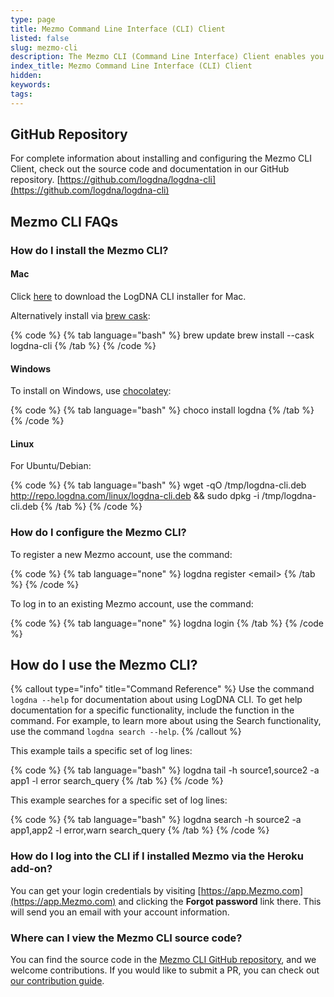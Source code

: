 ```yaml
---
type: page
title: Mezmo Command Line Interface (CLI) Client
listed: false
slug: mezmo-cli
description: The Mezmo CLI (Command Line Interface) Client enables you to tail your servers with terminal commands. The Mezmo CLI Client is available for macOS, Windows, and Linux.
index_title: Mezmo Command Line Interface (CLI) Client
hidden: 
keywords: 
tags: 
---
```






## GitHub Repository

For complete information about installing and configuring the Mezmo CLI Client, check out the source code and documentation in our GitHub repository.
[https://github.com/logdna/logdna-cli](https://github.com/logdna/logdna-cli)

## Mezmo CLI FAQs

### How do I install the Mezmo CLI?





#### Mac

Click [here](https://repo.logdna.com/mac/logdna-cli.pkg) to download the LogDNA CLI installer for Mac.

Alternatively install via [brew cask](https://caskroom.github.io/):




{% code %}
{% tab language="bash" %}
brew update
brew install --cask logdna-cli
{% /tab %}
{% /code %}








#### Windows

To install on Windows, use [chocolatey](https://chocolatey.org):




{% code %}
{% tab language="bash" %}
choco install logdna
{% /tab %}
{% /code %}








#### Linux

For Ubuntu/Debian:




{% code %}
{% tab language="bash" %}
wget -qO /tmp/logdna-cli.deb http://repo.logdna.com/linux/logdna-cli.deb && sudo dpkg -i /tmp/logdna-cli.deb
{% /tab %}
{% /code %}




### How do I configure the Mezmo CLI?

To register a new Mezmo account, use the command:




{% code %}
{% tab language="none" %}
logdna register &lt;email&gt;
{% /tab %}
{% /code %}




To log in to an existing Mezmo account, use the command:




{% code %}
{% tab language="none" %}
logdna login
{% /tab %}
{% /code %}




## How do I use the Mezmo CLI?




{% callout type="info" title="Command Reference" %}
Use the command `logdna --help` for documentation about using LogDNA CLI. To get help documentation for a specific functionality, include the function in the command. For example, to learn more about using the Search functionality, use the command `logdna search --help`.
{% /callout %}




This example tails a specific set of log lines:




{% code %}
{% tab language="bash" %}
logdna tail -h source1,source2 -a app1 -l error search_query
{% /tab %}
{% /code %}




This example searches for a specific set of log lines:




{% code %}
{% tab language="bash" %}
logdna search -h source2 -a app1,app2 -l error,warn search_query
{% /tab %}
{% /code %}




### How do I log into the CLI if I installed Mezmo via the Heroku add-on?

You can get your login credentials by visiting [https://app.Mezmo.com](https://app.Mezmo.com) and clicking the **Forgot password** link there. This will send you an email with your account information.

### Where can I view the Mezmo CLI source code?

You can find the source code in the [Mezmo CLI GitHub repository](https://github.com/logdna/logdna-cli),  and we welcome contributions. If you would like to submit a PR, you can check out [our contribution guide](https://github.com/logdna/logdna-cli/blob/master/CONTRIBUTING.md).





